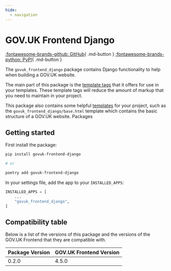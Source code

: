```yaml
---
hide:
  - navigation
---
```


# GOV.UK Frontend Django

[:fontawesome-brands-github: GitHub](https://github.com/uktrade/govuk-frontend-django/){ .md-button }
[:fontawesome-brands-python: PyPI](https://pypi.org/project/govuk-frontend-django/){ .md-button }

The `govuk_frontend_django` package contains Django functionality to help when building a GOV.UK website.

The main part of this package is the [template tags](./template-tags/index.md) that it offers for use in your templates. These template tags will reduce the amount of markup that you need to maintain in your project.

This package also contains some helpful [templates](./templates.md) for your project, such as the `govuk_frontend_django/base.html` template which contains the basic structure of a GOV.UK website.
Packages
## Getting started

First install the package:
```bash
pip install govuk-frontend-django

# or

poetry add govuk-frontend-django
```

In your settings file, add the app to your `INSTALLED_APPS`:
```python
INSTALLED_APPS = [
    ...
    "govuk_frontend_django",
]
```

## Compatibility table

Below is a list of the versions of this package and the versions of the GOV.UK Frontend that they are compatible with.

| Package Version | GOV.UK Frontend Version |
| --------------- | ----------------------- |
| 0.2.0           | 4.5.0                   |
